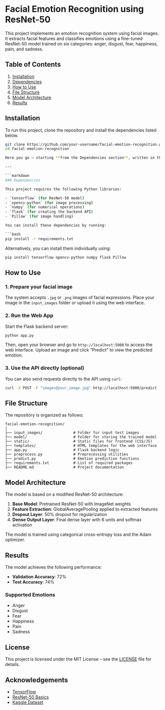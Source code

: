 # Facial Emotion Recognition using ResNet-50

This project implements an emotion recognition system using facial images. It extracts facial features and classifies emotions using a fine-tuned ResNet-50 model trained on six categories: anger, disgust, fear, happiness, pain, and sadness.

## Table of Contents
1. [Installation](#installation)
2. [Dependencies](#dependencies)
3. [How to Use](#how-to-use)
4. [File Structure](#file-structure)
5. [Model Architecture](#model-architecture)
6. [Results](#results)

## Installation

To run this project, clone the repository and install the dependencies listed below.

```bash
git clone https://github.com/your-username/facial-emotion-recognition.git
cd facial-emotion-recognition

Here you go — starting **from the Dependencies section**, written in the **exact same format** as your LSTM project README:

---

```markdown
### Dependencies

This project requires the following Python libraries:

- `tensorflow` (for ResNet-50 model)
- `opencv-python` (for image processing)
- `numpy` (for numerical operations)
- `flask` (for creating the backend API)
- `Pillow` (for image handling)

You can install these dependencies by running:

```bash
pip install -r requirements.txt
```

Alternatively, you can install them individually using:

```bash
pip install tensorflow opencv-python numpy flask Pillow
```

## How to Use

### 1. Prepare your facial image

The system accepts `.jpg` or `.png` images of facial expressions. Place your image in the `input_images` folder or upload it using the web interface.

### 2. Run the Web App

Start the Flask backend server:

```bash
python app.py
```

Then, open your browser and go to `http://localhost:5000` to access the web interface. Upload an image and click “Predict” to view the predicted emotion.

### 3. Use the API directly (optional)

You can also send requests directly to the API using `curl`:

```bash
curl -X POST -F "image=@your_image.jpg" http://localhost:5000/predict
```

## File Structure

The repository is organized as follows:

```
facial-emotion-recognition/
│
├── input_images/              # Folder for input test images
├── model/                     # Folder for storing the trained model
├── static/                    # Static files for frontend (CSS/JS)
├── templates/                 # HTML templates for the web interface
├── app.py                     # Flask backend logic
├── preprocess.py              # Preprocessing utilities
├── predict.py                 # Emotion prediction functions
├── requirements.txt           # List of required packages
├── README.md                  # Project documentation
```

## Model Architecture

The model is based on a modified ResNet-50 architecture:

1. **Base Model**: Pretrained ResNet-50 with ImageNet weights  
2. **Feature Extraction**: GlobalAveragePooling applied to extracted features  
3. **Dropout Layer**: 50% dropout for regularization  
4. **Dense Output Layer**: Final dense layer with 6 units and softmax activation  

The model is trained using categorical cross-entropy loss and the Adam optimizer.

## Results

The model achieves the following performance:

- **Validation Accuracy**: 72%
- **Test Accuracy**: 74%

### Supported Emotions

- Anger  
- Disgust  
- Fear  
- Happiness  
- Pain  
- Sadness

## License

This project is licensed under the MIT License – see the [LICENSE](LICENSE) file for details.

## Acknowledgements

- [TensorFlow](https://www.tensorflow.org/)  
- [ResNet-50 Basics](https://wandb.ai/mostafaibrahim17/ml-articles/reports/The-Basics-of-ResNet50---Vmlldzo2NDkwNDE2)  
- [Kaggle Dataset](https://www.kaggle.com/datasets/yousefmohamed20/sentiment-images-classifier)
```
